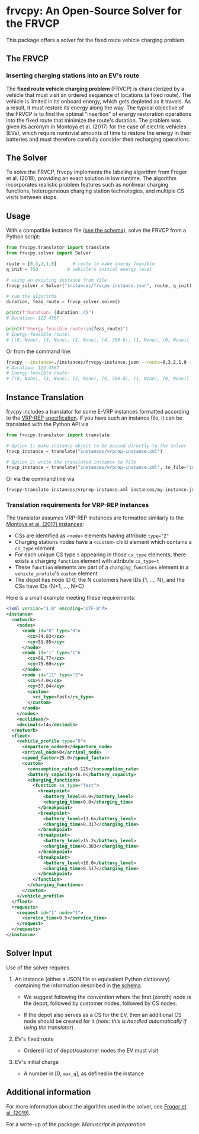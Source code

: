 # frvcpy: An Open-Source Solver for the FRVCP
This package offers a solver for the fixed route vehicle charging problem.

## The FRVCP
### Inserting charging stations into an EV's route
The __fixed route vehicle charging problem__ (FRVCP) is characterized by a vehicle that must visit an ordered sequence of locations (a fixed route). The vehicle is limited in its onboard energy, which gets depleted as it travels. As a result, it must restore its energy along the way. The typical objective of the FRVCP is to find the optimal "insertion" of energy restoration operations into the fixed route that minimize the route's duration. The problem was given its acronym in Montoya et al. (2017) for the case of electric vehicles (EVs), which require nontrivial amounts of time to restore the energy in their batteries and must therefore carefully consider their recharging operations.

## The Solver  
To solve the FRVCP, frvcpy implements the labeling algorithm from Froger et al. (2019), providing an exact solution in low runtime. The algorithm incorporates realistic problem features such as nonlinear charging functions, heterogeneous charging station technologies, and multiple CS visits between stops. 

## Usage
With a compatible instance file ([see the schema](https://github.com/e-VRO/frvcpy/blob/master/instances/frvcpy-instance.schema.json)), solve the FRVCP from a Python script: 
```python
from frvcpy.translator import translate
from frvcpy.solver import Solver

route = [0,3,2,1,0]      # route to make energy feasible
q_init = 750           # vehicle's initial energy level

# using an existing instance from file
frvcp_solver = Solver("instances/frvcpy-instance.json", route, q_init)

# run the algorithm
duration, feas_route = frvcp_solver.solve()

print(f"Duration: {duration:.4}")
# Duration: 123.4567

print(f"Energy-feasible route:\n{feas_route}")
# Energy-feasible route:
# [(0, None), (3, None), (2, None), (4, 300.0), (1, None), (0, None)]
```
Or from the command line:
```bash
frvcpy --instance=./instances/frvcpy-instance.json --route=0,3,2,1,0 --qinit=750
# Duration: 123.4567
# Energy-feasible route:
# [(0, None), (3, None), (2, None), (4, 300.0), (1, None), (0, None)]
```

## Instance Translation
frvcpy includes a translator for some E-VRP instances formatted according to the [VRP-REP](http://www.vrp-rep.org/) [specification](http://www.vrp-rep.org/schemas/download/vrp-rep-instance-specification-0.5.0.xsd). 
If you have such an instance file, it can be translated with the Python API via 
```python
from frvcpy.translator import translate

# Option 1) make instance object to be passed directly to the solver
frvcp_instance = translate("instances/vrprep-instance.xml")

# Option 2) write the translated instance to file
frvcp_instance = translate("instances/vrprep-instance.xml", to_file="instances/my-instance.json")
```
Or via the command line via
```bash
frvcpy-translate instances/vrprep-instance.xml instances/my-instance.json
```
### Translation requirements for VRP-REP instances
The translator assumes VRP-REP instances are formatted similarly to the [Montoya et al. (2017) instances](http://vrp-rep.org/datasets/item/2016-0020.html): 
  - CSs are identified as `<node>` elements having attribute `type="2"`
  - Charging stations nodes have a `<custom>` child element which contains a `cs_type` element
  - For each unique CS type `t` appearing in those `cs_type` elements, there exists a charging `function` element with attribute `cs_type=t`
  - These `function` elements are part of a `charging_functions` element in a `vehicle_profile`'s `custom` element
  - The depot has node ID 0, the N customers have IDs {1, ..., N}, and the CSs have IDs {N+1, ..., N+C}

Here is a small example meeting these requirements:
```xml
<?xml version="1.0" encoding="UTF-8"?>
<instance>
  <network>
    <nodes>
      <node id="0" type="0">
        <cx>74.83</cx>
        <cy>51.85</cy>
      </node>
      <node id="1" type="1">
        <cx>68.77</cx>
        <cy>75.69</cy>
      </node>
      <node id="11" type="2">
        <cx>57.0</cx>
        <cy>57.04</cy>
        <custom>
          <cs_type>fast</cs_type>
        </custom>
      </node>
    </nodes>
    <euclidean/>
    <decimals>14</decimals>
  </network>
  <fleet>
    <vehicle_profile type="0">
      <departure_node>0</departure_node>
      <arrival_node>0</arrival_node>
      <speed_factor>25.0</speed_factor>
      <custom>
        <consumption_rate>0.125</consumption_rate>
        <battery_capacity>16.0</battery_capacity>
        <charging_functions>
          <function cs_type="fast">
            <breakpoint>
              <battery_level>0.0</battery_level>
              <charging_time>0.0</charging_time>
            </breakpoint>
            <breakpoint>
              <battery_level>13.6</battery_level>
              <charging_time>0.317</charging_time>
            </breakpoint>
            <breakpoint>
              <battery_level>15.2</battery_level>
              <charging_time>0.383</charging_time>
            </breakpoint>
            <breakpoint>
              <battery_level>16.0</battery_level>
              <charging_time>0.517</charging_time>
            </breakpoint>
          </function>
        </charging_functions>
      </custom>
    </vehicle_profile>
  </fleet>
  <requests>
    <request id="1" node="1">
      <service_time>0.5</service_time>
    </request>
  </requests>
</instance>
```

## Solver Input
Use of the solver requires
 1. An instance (either a JSON file or equivalent Python dictionary) containing the information described in [the schema](https://github.com/e-VRO/frvcpy/blob/master/instances/frvcpy-instance.schema.json).

    - We suggest following the convention where the first (zeroth) node is the depot, followed by customer nodes, followed by CS nodes.

    - If the depot also serves as a CS for the EV, then an additional CS node should be created for it (_note: this is handled automatically if using the translator_).
 
 2. EV's fixed route
    - Ordered list of depot/customer nodes the EV must visit
 
 3. EV's initial charge
    - A number in [0, `max_q`], as defined in the instance

## Additional information
For more information about the algorithm used in the solver, see [Froger et al. (2019)](https://www.sciencedirect.com/science/article/abs/pii/S0305054818303253).

For a write-up of the package: _Manuscript in preparation_
